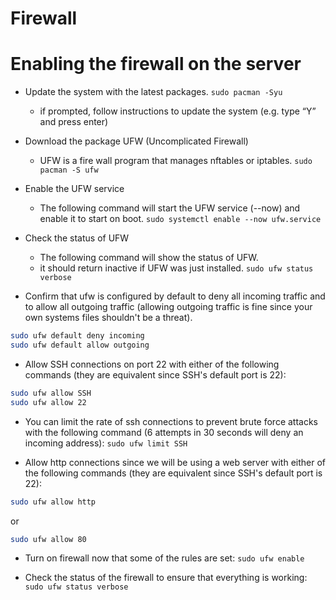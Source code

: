 # Firewall

# Enabling the firewall on the server
- Update the system with the latest packages.
`sudo pacman -Syu`
    - if prompted, follow instructions to update the system (e.g. type “Y” and press enter)


- Download the package UFW (Uncomplicated Firewall)
    - UFW is a fire wall program that manages nftables or iptables.
`sudo pacman -S ufw`

- Enable the UFW service
    - The following command will start the UFW service (--now) and enable it to start on boot.
`sudo systemctl enable --now ufw.service`

- Check the status of UFW 
    - The following command will show the status of UFW.
    - it should return inactive if UFW was just installed.
`sudo ufw status verbose`

- Confirm that ufw is configured by default to deny all incoming traffic and to allow all outgoing traffic (allowing outgoing traffic is fine since your own systems files shouldn't be a threat).
```bash
sudo ufw default deny incoming
sudo ufw default allow outgoing
```

- Allow SSH connections on port 22 with either of the following commands (they are equivalent since SSH's default port is 22):
```bash
sudo ufw allow SSH
sudo ufw allow 22
```
- You can limit the rate of ssh connections to prevent brute force attacks with the following command (6 attempts in 30 seconds will deny an incoming address):
`sudo ufw limit SSH`

- Allow http connections since we will be using a web server with either of the following commands (they are equivalent since SSH's default port is 22):
```bash
sudo ufw allow http
```
or
```bash
sudo ufw allow 80
```

- Turn on firewall now that some of the rules are set:
`sudo ufw enable`

- Check the status of the firewall to ensure that everything is working:
`sudo ufw status verbose`